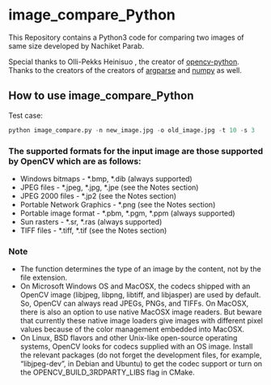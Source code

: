 # image_compare_Python
This Repository contains a Python3 code for comparing two images of same size developed by Nachiket Parab. 

Special thanks to Olli-Pekks Heinisuo , the creator of [opencv-python](https://github.com/skvark/opencv-python).
Thanks to the creators of the creators of [argparse](https://github.com/python/cpython/blob/master/Lib/argparse.py) and [numpy](https://github.com/numpy/numpy) as well.

## How to use image_compare_Python

Test case:
```python
python image_compare.py -n new_image.jpg -o old_image.jpg -t 10 -s 3
```

### The supported formats for the input image are those supported by OpenCV which are as follows:
* Windows bitmaps - *.bmp, *.dib (always supported)
* JPEG files - *.jpeg, *.jpg, *.jpe (see the Notes section)
* JPEG 2000 files - *.jp2 (see the Notes section)
* Portable Network Graphics - *.png (see the Notes section)
* Portable image format - *.pbm, *.pgm, *.ppm (always supported)
* Sun rasters - *.sr, *.ras (always supported)
* TIFF files - *.tiff, *.tif (see the Notes section)

### Note
* The function determines the type of an image by the content, not by the file extension.
* On Microsoft Windows OS and MacOSX, the codecs shipped with an OpenCV image (libjpeg, libpng, libtiff, and libjasper) are used by default. So, OpenCV can always read JPEGs, PNGs, and TIFFs. On MacOSX, there is also an option to use native MacOSX image readers. But beware that currently these native image loaders give images with different pixel values because of the color management embedded into MacOSX.
* On Linux, BSD flavors and other Unix-like open-source operating systems, OpenCV looks for codecs supplied with an OS image. Install the relevant packages (do not forget the development files, for example, “libjpeg-dev”, in Debian and Ubuntu) to get the codec support or turn on the OPENCV_BUILD_3RDPARTY_LIBS flag in CMake.